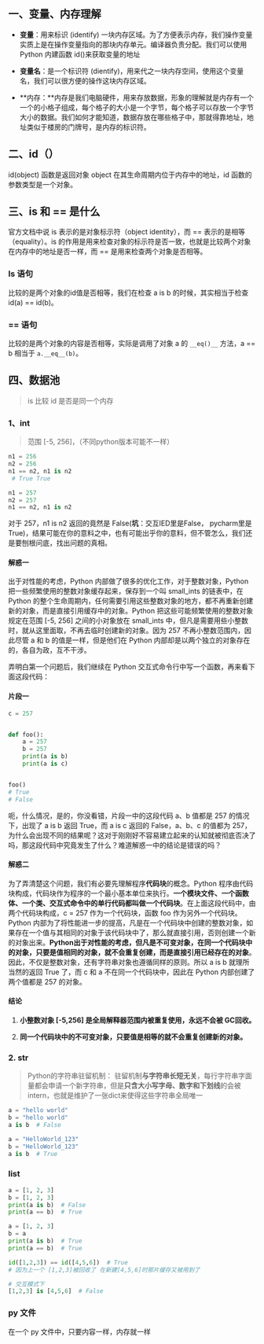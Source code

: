 ## 一、变量、内存理解

- **变量**：用来标识 (identify) 一块内存区域。为了方便表示内存，我们操作变量实质上是在操作变量指向的那块内存单元。编译器负责分配。我们可以使用 Python 内建函数 id()来获取变量的地址

- **变量名**：是一个标识符 (dientify)，用来代之一块内存空间，使用这个变量名，我们可以很方便的操作这块内存区域。

- **内存：**内存是我们电脑硬件，用来存放数据，形象的理解就是内存有一个一个的小格子组成，每个格子的大小是一个字节，每个格子可以存放一个字节大小的数据。我们如何才能知道，数据存放在哪些格子中，那就得靠地址，地址类似于楼房的门牌号，是内存的标识符。


## 二、id（）

id(object) 函数是返回对象 object 在其生命周期内位于内存中的地址，id 函数的参数类型是一个对象。


## 三、is 和 == 是什么

官方文档中说 is 表示的是对象标示符（object identity），而 == 表示的是相等（equality）。is 的作用是用来检查对象的标示符是否一致，也就是比较两个对象在内存中的地址是否一样，而 == 是用来检查两个对象是否相等。

### Is 语句

比较的是两个对象的id值是否相等，我们在检查 a is b 的时候，其实相当于检查 id(a) == id(b)。

### == 语句

比较的是两个对象的内容是否相等，实际是调用了对象 a 的 `__eq()__` 方法，a == b 相当于 `a.__eq__(b)`。

## 四、数据池

>is 比较 id 是否是同一个内存

### 1、int  

> 范围 [-5, 256]，（不同python版本可能不一样）

```python
n1 = 256
n2 = 256
n1 == n2, n1 is n2
 # True True
```

```python
n1 = 257
n2 = 257
n1 == n2, n1 is n2
```

对于 257，n1 is n2 返回的竟然是 False(**坑**：交互IED里是False， pycharm里是True)，结果可能在你的意料之中，也有可能出乎你的意料，但不管怎么，我们还是要刨根问底，找出问题的真相。


#### 解惑一

出于对性能的考虑，Python 内部做了很多的优化工作，对于整数对象，Python 把一些频繁使用的整数对象缓存起来，保存到一个叫 small_ints 的链表中，在 Python 的整个生命周期内，任何需要引用这些整数对象的地方，都不再重新创建新的对象，而是直接引用缓存中的对象。Python 把这些可能频繁使用的整数对象规定在范围 [-5, 256] 之间的小对象放在 small_ints 中，但凡是需要用些小整数时，就从这里面取，不再去临时创建新的对象。因为 257 不再小整数范围内，因此尽管 a 和 b 的值是一样，但是他们在 Python 内部却是以两个独立的对象存在的，各自为政，互不干涉。

弄明白第一个问题后，我们继续在 Python 交互式命令行中写一个函数，再来看下面这段代码：

#### 片段一

```python
c = 257


def foo():
    a = 257
    b = 257
    print(a is b)
    print(a is c)


foo()
# True
# False
```

呃，什么情况，是的，你没看错，片段一中的这段代码 a、b 值都是 257 的情况下，出现了 a is b 返回 True，而 a is c 返回的 False，a、b、c 的值都为 257，为什么会出现不同的结果呢？这对于刚刚好不容易建立起来的认知就被彻底否决了吗，那这段代码中究竟发生了什么？难道解惑一中的结论是错误的吗？

#### 解惑二

为了弄清楚这个问题，我们有必要先理解程序**代码块**的概念。Python 程序由代码块构成，代码块作为程序的一个最小基本单位来执行。**一个模块文件、一个函数体、一个类、交互式命令中的单行代码都叫做一个代码块**。在上面这段代码中，由两个代码块构成，c = 257 作为一个代码块，函数 foo 作为另外一个代码块。Python 内部为了将性能进一步的提高，凡是在一个代码块中创建的整数对象，如果存在一个值与其相同的对象于该代码块中了，那么就直接引用，否则创建一个新的对象出来。**Python出于对性能的考虑，但凡是不可变对象，在同一个代码块中的对象，只要是值相同的对象，就不会重复创建，而是直接引用已经存在的对象**。因此，不仅是整数对象，还有字符串对象也遵循同样的原则。所以 a is b 就理所当然的返回 True 了，而 c 和 a 不在同一个代码块中，因此在 Python 内部创建了两个值都是 257 的对象。

#### 结论

1. **小整数对象 [-5,256] 是全局解释器范围内被重复使用，永远不会被 GC回收。**

2. **同一个代码块中的不可变对象，只要值是相等的就不会重复创建新的对象。**


### 2. str

> Python的字符串驻留机制： 驻留机制**与字符串长短无关**，每行字符串字面量都会申请一个新字符串，但是**只含大小写字母、数字和下划线**的会被intern，也就是维护了一张dict来使得这些字符串全局唯一

```python
a = "hello world"
b = "hello world"
a is b  # False
```

```python
a = "HelloWorld_123"
b = "HelloWorld_123"
a is b  # True
```

### list

```python
a = [1, 2, 3]
b = [1, 2, 3]
print(a is b)  # False
print(a == b)  # True
```

```python
a = [1, 2, 3]
b = a
print(a is b)  # True
print(a == b)  # True
```

```python
id([1,2,3]) == id([4,5,6])  # True
# 因为上一个 [1,2,3]被回收了 在新建[4,5,6]时那片缓存又被用到了
```

```python
# 交互模式下
[1,2,3] is [4,5,6]  # False
```

### py 文件

在一个 py 文件中，只要内容一样，内存就一样
